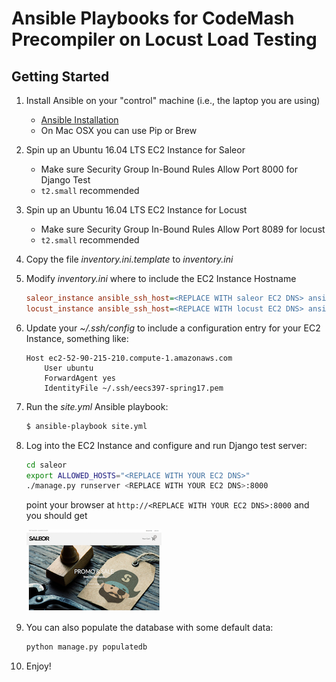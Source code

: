 # Ansible Playbooks for CodeMash Precompiler on Locust Load Testing

## Getting Started

1. Install Ansible on your "control" machine (i.e., the laptop you are using)

    * [Ansible Installation](http://docs.ansible.com/ansible/latest/intro_installation.html)
    * On Mac OSX you can use Pip or Brew

1. Spin up an Ubuntu 16.04 LTS EC2 Instance for Saleor

    * Make sure Security Group In-Bound Rules Allow Port 8000 for Django Test
    * ``t2.small`` recommended

1. Spin up an Ubuntu 16.04 LTS EC2 Instance for Locust

    * Make sure Security Group In-Bound Rules Allow Port 8089 for locust
    * ``t2.small`` recommended

2. Copy the file _inventory.ini.template_ to _inventory.ini_

3. Modify _inventory.ini_ where to include the EC2 Instance Hostname

    ```ini
    saleor_instance ansible_ssh_host=<REPLACE WITH saleor EC2 DNS> ansible_user=ubuntu
    locust_instance ansible_ssh_host=<REPLACE WITH locust EC2 DNS> ansible_user=ubuntu
    ```

4. Update your _~/.ssh/config_ to include a configuration entry for your EC2 Instance, something like:

    ```
    Host ec2-52-90-215-210.compute-1.amazonaws.com
        User ubuntu
        ForwardAgent yes
        IdentityFile ~/.ssh/eecs397-spring17.pem
    ```

5. Run the _site.yml_ Ansible playbook:

    ```bash
    $ ansible-playbook site.yml
    ```

6. Log into the EC2 Instance and configure and run Django test server:

    ```bash
    cd saleor
    export ALLOWED_HOSTS="<REPLACE WITH YOUR EC2 DNS>"
    ./manage.py runserver <REPLACE WITH YOUR EC2 DNS>:8000
    ```

    point your browser at ``http://<REPLACE WITH YOUR EC2 DNS>:8000`` and you should get

    ![](doc/images/saleor_landingpage.png)

6. You can also populate the database with some default data:

    ```bash
    python manage.py populatedb
    ```

6. Enjoy!

